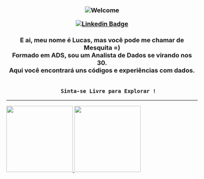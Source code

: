 <h3 align="center">
    
![Welcome](https://github.com/tonsatomicos/tonsatomicos/blob/master/Assets/SuavementeLucasAtt.gif?raw=true)    
<!--[![Facebook Badge](https://img.shields.io/badge/Facebook-1877F2?style=for-the-badge&logo=facebook&logoColor=white)](https://www.facebook.com/SuavementeLucas/) -->
<!--[![Instagram Badge](https://img.shields.io/badge/Instagram-E4405F?style=for-the-badge&logo=instagram&logoColor=white)](https://www.instagram.com/Antar4s/) -->
[![Linkedin Badge](https://img.shields.io/badge/LinkedIn-0077B5?style=for-the-badge&logo=linkedin&logoColor=white)](https://www.linkedin.com/in/tonsatomicos/)
<!--[![BI Badge](https://img.shields.io/badge/Portfólio_BI-yellow?style=for-the-badge&logo=powerbi&logoColor=white)](https://bit.ly/3NtTKMH)
<!--[![Twitter Badge](https://img.shields.io/badge/Twitter-1DA1F2?style=for-the-badge&logo=twitter&logoColor=white)](https://twitter.com/Antar4s) -->
</h3>

<h3 align="center">
E ai, meu nome é Lucas, mas você pode me chamar de Mesquita =)<br>
Formado em ADS, sou um Analista de Dados se virando nos 30.<br>
Aqui você encontrará uns códigos e experiências com dados.<br> <br>
    
        Sinta-se Livre para Explorar !
</h3>

<hr>

<div>
<a href="https://github.com/tonsatomicos">
<img height="175em" src="https://github-readme-stats.vercel.app/api?username=tonsatomicos&show_icons=true&theme=synthwave" />
<img height="175em" src="https://github-readme-stats.vercel.app/api/top-langs/?username=tonsatomicos&langs_count=5&theme=synthwave&count_private=true&hide=html" /> 
</div>
